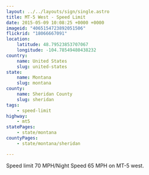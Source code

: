 ```yaml
---
layout: ../../layouts/sign/single.astro
title: MT-5 West - Speed Limit
date: 2015-05-09 10:08:25 +0000 +0000
imageid: "4065154723892051506"
flickrid: "18066667091"
location:
    latitude: 48.79523853707067
    longitude: -104.78549480438232
country:
    name: United States
    slug: united-states
state:
    name: Montana
    slug: montana
county:
    name: Sheridan County
    slug: sheridan
tags:
    - speed-limit
highway:
    - mt5
statePages:
    - state/montana
countyPages:
    - state/montana/sheridan

---
```

Speed limit 70 MPH/Night Speed 65 MPH on MT-5 west.